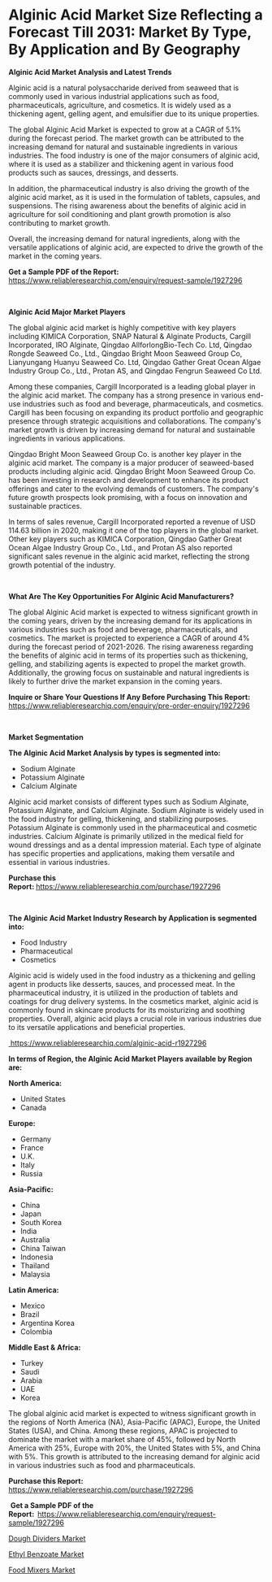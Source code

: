 <p><h1>Alginic Acid Market Size Reflecting a Forecast Till 2031: Market By Type, By Application and By Geography</h1></p><p><strong>Alginic Acid Market Analysis and Latest Trends</strong></p>
<p><p>Alginic acid is a natural polysaccharide derived from seaweed that is commonly used in various industrial applications such as food, pharmaceuticals, agriculture, and cosmetics. It is widely used as a thickening agent, gelling agent, and emulsifier due to its unique properties.</p><p>The global Alginic Acid Market is expected to grow at a CAGR of 5.1% during the forecast period. The market growth can be attributed to the increasing demand for natural and sustainable ingredients in various industries. The food industry is one of the major consumers of alginic acid, where it is used as a stabilizer and thickening agent in various food products such as sauces, dressings, and desserts.</p><p>In addition, the pharmaceutical industry is also driving the growth of the alginic acid market, as it is used in the formulation of tablets, capsules, and suspensions. The rising awareness about the benefits of alginic acid in agriculture for soil conditioning and plant growth promotion is also contributing to market growth.</p><p>Overall, the increasing demand for natural ingredients, along with the versatile applications of alginic acid, are expected to drive the growth of the market in the coming years.</p></p>
<p><strong>Get a Sample PDF of the Report:&nbsp;</strong> <a href="https://www.reliableresearchiq.com/enquiry/request-sample/1927296">https://www.reliableresearchiq.com/enquiry/request-sample/1927296</a></p>
<p>&nbsp;</p>
<p><strong>Alginic Acid Major Market Players</strong></p>
<p><p>The global alginic acid market is highly competitive with key players including KIMICA Corporation, SNAP Natural & Alginate Products, Cargill Incorporated, IRO Alginate, Qingdao AllforlongBio-Tech Co. Ltd, Qingdao Rongde Seaweed Co., Ltd., Qingdao Bright Moon Seaweed Group Co, Lianyungang Huanyu Seaweed Co. Ltd, Qingdao Gather Great Ocean Algae Industry Group Co., Ltd., Protan AS, and Qingdao Fengrun Seaweed Co Ltd.</p><p>Among these companies, Cargill Incorporated is a leading global player in the alginic acid market. The company has a strong presence in various end-use industries such as food and beverage, pharmaceuticals, and cosmetics. Cargill has been focusing on expanding its product portfolio and geographic presence through strategic acquisitions and collaborations. The company's market growth is driven by increasing demand for natural and sustainable ingredients in various applications.</p><p>Qingdao Bright Moon Seaweed Group Co. is another key player in the alginic acid market. The company is a major producer of seaweed-based products including alginic acid. Qingdao Bright Moon Seaweed Group Co. has been investing in research and development to enhance its product offerings and cater to the evolving demands of customers. The company's future growth prospects look promising, with a focus on innovation and sustainable practices.</p><p>In terms of sales revenue, Cargill Incorporated reported a revenue of USD 114.63 billion in 2020, making it one of the top players in the global market. Other key players such as KIMICA Corporation, Qingdao Gather Great Ocean Algae Industry Group Co., Ltd., and Protan AS also reported significant sales revenue in the alginic acid market, reflecting the strong growth potential of the industry.</p></p>
<p>&nbsp;</p>
<p><strong>What Are The Key Opportunities For Alginic Acid Manufacturers?</strong></p>
<p><p>The global Alginic Acid market is expected to witness significant growth in the coming years, driven by the increasing demand for its applications in various industries such as food and beverage, pharmaceuticals, and cosmetics. The market is projected to experience a CAGR of around 4% during the forecast period of 2021-2026. The rising awareness regarding the benefits of alginic acid in terms of its properties such as thickening, gelling, and stabilizing agents is expected to propel the market growth. Additionally, the growing focus on sustainable and natural ingredients is likely to further drive the market expansion in the coming years.</p></p>
<p><strong>Inquire or Share Your Questions If Any Before Purchasing This Report:</strong> <a href="https://www.reliableresearchiq.com/enquiry/pre-order-enquiry/1927296">https://www.reliableresearchiq.com/enquiry/pre-order-enquiry/1927296</a></p>
<p>&nbsp;</p>
<p><strong>Market Segmentation</strong></p>
<p><strong>The Alginic Acid Market Analysis by types is segmented into:</strong></p>
<p><ul><li>Sodium Alginate</li><li>Potassium Alginate</li><li>Calcium Alginate</li></ul></p>
<p><p>Alginic acid market consists of different types such as Sodium Alginate, Potassium Alginate, and Calcium Alginate. Sodium Alginate is widely used in the food industry for gelling, thickening, and stabilizing purposes. Potassium Alginate is commonly used in the pharmaceutical and cosmetic industries. Calcium Alginate is primarily utilized in the medical field for wound dressings and as a dental impression material. Each type of alginate has specific properties and applications, making them versatile and essential in various industries.</p></p>
<p><strong>Purchase this Report:&nbsp;</strong><a href="https://www.reliableresearchiq.com/purchase/1927296">https://www.reliableresearchiq.com/purchase/1927296</a></p>
<p>&nbsp;</p>
<p><strong>The Alginic Acid Market Industry Research by Application is segmented into:</strong></p>
<p><ul><li>Food Industry</li><li>Pharmaceutical</li><li>Cosmetics</li></ul></p>
<p><p>Alginic acid is widely used in the food industry as a thickening and gelling agent in products like desserts, sauces, and processed meat. In the pharmaceutical industry, it is utilized in the production of tablets and coatings for drug delivery systems. In the cosmetics market, alginic acid is commonly found in skincare products for its moisturizing and soothing properties. Overall, alginic acid plays a crucial role in various industries due to its versatile applications and beneficial properties.</p></p>
<p><a href="https://www.reliableresearchiq.com/alginic-acid-r1927296">&nbsp;https://www.reliableresearchiq.com/alginic-acid-r1927296</a></p>
<p><strong>In terms of Region, the Alginic Acid Market Players available by Region are:</strong></p>
<p>
    <p> <strong> North America: </strong>
        <ul>
            <li>United States</li>
            <li>Canada</li>
        </ul>
        </p> 
    <p> <strong> Europe: </strong>
        <ul>
            <li>Germany</li>
            <li>France</li>
            <li>U.K.</li>
            <li>Italy</li>
            <li>Russia</li>
        </ul>
        </p> 
    <p> <strong> Asia-Pacific: </strong>
        <ul>
            <li>China</li>
            <li>Japan</li>
            <li>South Korea</li>
            <li>India</li>
            <li>Australia</li>
            <li>China Taiwan</li>
            <li>Indonesia</li>
            <li>Thailand</li>
            <li>Malaysia</li>
        </ul>
        </p> 
    <p> <strong> Latin America: </strong>
        <ul>
            <li>Mexico</li>
            <li>Brazil</li>
            <li>Argentina Korea</li>
            <li>Colombia</li>
        </ul>
        </p> 
    <p> <strong> Middle East & Africa: </strong>
        <ul>
            <li>Turkey</li>
            <li>Saudi</li>
            <li>Arabia</li>
            <li>UAE</li>
            <li>Korea</li>
        </ul>
    </p>
    </p>
<p><p>The global alginic acid market is expected to witness significant growth in the regions of North America (NA), Asia-Pacific (APAC), Europe, the United States (USA), and China. Among these regions, APAC is projected to dominate the market with a market share of 45%, followed by North America with 25%, Europe with 20%, the United States with 5%, and China with 5%. This growth is attributed to the increasing demand for alginic acid in various industries such as food and pharmaceuticals.</p></p>
<p><strong>Purchase this Report: </strong><a href="https://www.reliableresearchiq.com/purchase/1927296">https://www.reliableresearchiq.com/purchase/1927296</a></p>
<p>&nbsp;<strong>Get a Sample PDF of the Report:&nbsp;&nbsp;</strong><a href="https://www.reliableresearchiq.com/enquiry/request-sample/1927296">https://www.reliableresearchiq.com/enquiry/request-sample/1927296</a></p>
<p><strong></strong></p>
<p><p><a href="https://github.com/smithy59/Market-Research-Report-List-1/blob/main/dough-dividers-market.md">Dough Dividers Market</a></p><p><a href="https://github.com/jackCarlson644/Market-Research-Report-List-1/blob/main/ethyl-benzoate-market.md">Ethyl Benzoate Market</a></p><p><a href="https://github.com/neilMartin36/Market-Research-Report-List-1/blob/main/food-mixers-market.md">Food Mixers Market</a></p></p>